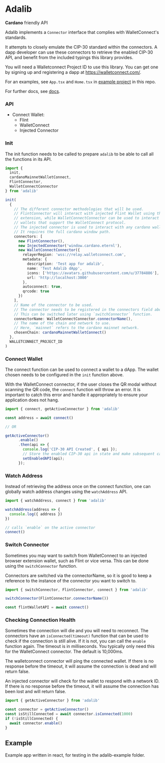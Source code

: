# Adalib

**Cardano** friendly API

Adalib implements a `Connector` interface that complies with WalletConnect's standards.

It attempts to closely emulate the CIP-30 standard within the connectors. A dapp developer can use these connectors to retrieve the enabled CIP-30 API, and benefit from the included typings this library provides.

You will need a Walletconnect Project ID to use this library. You can get one by signing up and registering a dapp at https://walletconnect.com/.

For an examples, see `App.tsx` and `Home.tsx` in [example project](adalib-example/) in this repo.

For further docs, see [docs](docs/docs).
### API

- Connect Wallet:
  - Flint
  - WalletConnect
  - Injected Connector

### Init

The init function needs to be called to prepare `adalib` to be able to call all
the functions in its API.

```ts
import { 
  init, 
  cardanoMainnetWalletConnect,
  FlintConnector, 
  WalletConnectConnector 
} from 'adalib'

init(
  {
    // The different connector methodologies that will be used.
    // FlintConnector will interact with injected Flint Wallet using the browser
    // extension, while WalletConnectConnector can be used to interact with all
    // wallets that support the WalletConnect protocol.
    // The injected connector is used to interact with any cardano wallet.
    // It requires the full cardano window path.
    connectors: [
      new FlintConnector(),
      new InjectedConnector('window.cardano.eternl'),
      new WalletConnectConnector({
        relayerRegion: 'wss://relay.walletconnect.com',
        metadata: {
          description: 'Test app for adalib',
          name: 'Test Adalib dApp',
          icons: ['https://avatars.githubusercontent.com/u/37784886'],
          url: 'http://localhost:3000'
        },
        autoconnect: true,
        qrcode: true
      })
    ],
    // Name of the connector to be used.
    // The connector needs to be registered in the connectors field above.
    // This can be switched later using `switchConnector` function.
    connectorName: WalletConnectConnector.connectorName(),
    // The name of the chain and network to use.
    // Here, `mainnet` refers to the cardano mainnet network.
    chosenChain: cardanoMainnetWalletConnect()
  },
  WALLETCONNECT_PROJECT_ID
)
```

### Connect Wallet

The connect function can be used to connect a wallet to a dApp. The wallet
chosen needs to be configured in the `init` function above.

With the WalletConnect connector, if the user closes the QR modal without
scanning the QR code, the `connect` function will throw an error. It is important
to catch this error and handle it appropriately to ensure your application does not hang.

```ts
import { connect, getActiveConnector } from 'adalib'

const address = await connect()

// OR

getActiveConnector()
      .enable()
      .then(api => {
        console.log('CIP-30 API Created', { api });
        // Store the enabled CIP-30 api in state and make subsequent calls to it
        setEnabledAPI(api);
      });
```

### Watch Address

Instead of retrieving the address once on the connect function, one can globally
watch address changes using the `watchAddress` API.

```ts
import { watchAddress, connect } from 'adalib'

watchAddress(address => {
  console.log({ address })
})

// calls `enable` on the active connector
connect()
```


### Switch Connector

Sometimes you may want to switch from WalletConnect to an injected
browser extension wallet, such as Flint or vice versa. This can be done using the `switchConnector` function.

Connectors are switched via the connectorName, so it is good to keep a reference to the instance of the connector you want to switch to.


```ts
import { switchConnector, FlintConnector, connect } from 'adalib'

switchConnector(FlintConnector.connectorName())

const flintWalletAPI = await connect()
```

### Checking Connection Health

Sometimes the connection will die and you will need to reconnect.
The connectors have an `isConnected(timeout)` function that can be used to check
if the connection is still alive. If it is not, you can call the `enable` function
again. The timeout is in milliseconds. You typically only need this for the WalletConnect connector. The default is 10,000ms.

The walletconnect connector will ping the connected wallet. If there is no response
before the timeout, it will assume the connection is dead and will return false.

An injected connector will check for the wallet to respond with a network ID. If there is no response before
the timeout, it will assume the connection has been lost and will return false.

```ts
import { getActiveConnector } from 'adalib'

const connector = getActiveConnector()
const isStillConnected = await connector.isConnected(1000)
if (!isStillConnected) {
  await connector.enable()
}
```

<!-- # Folders
 -->
## Example

Example app written in react, for testing in the adalib-example folder.

